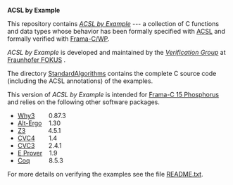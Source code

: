 

**ACSL by Example**

This repository contains
[*ACSL by Example*](https://github.com/fraunhoferfokus/acsl-by-example/blob/master/ACSL-by-Example.pdf)
--- a collection of C functions and data types whose
behavior has been formally specified
with [ACSL](https://www.frama-c.com/acsl.html) and formally verified with [Frama-C/WP](https://www.frama-c.com/wp.html).

 *ACSL by Example* is developed and maintained by the
 [*Verification Group*](https://www.fokus.fraunhofer.de/en/sqc/verification)
 at [Fraunhofer FOKUS](https://www.fokus.fraunhofer.de/en) .

The directory
[StandardAlgorithms](https://github.com/fraunhoferfokus/acsl-by-example/tree/master/StandardAlgorithms)
contains the complete C source code (including the ACSL annotations) of the examples.

This version of *ACSL by Example* is intended for
[Frama-C 15 Phosphorus](https://www.frama-c.com/download.html)
and relies on the following other software packages.

* [Why3](http://why3.lri.fr) &nbsp;&nbsp;&nbsp;&nbsp;&nbsp;&nbsp;  0.87.3
* [Alt-Ergo](http://alt-ergo.lri.fr) &nbsp;&nbsp;&nbsp;1.30
* [Z3](https://github.com/Z3Prover/z3)   &nbsp;&nbsp;&nbsp;&nbsp;&nbsp;&nbsp;&nbsp;&nbsp;&nbsp;&nbsp;&nbsp;      4.5.1
* [CVC4](http://cvc4.cs.stanford.edu/web/)  &nbsp;&nbsp;&nbsp;&nbsp;&nbsp;&nbsp;  1.4
* [CVC3](http://www.cs.nyu.edu/acsys/cvc3/)  &nbsp;&nbsp;&nbsp;&nbsp;&nbsp;&nbsp; 2.4.1
* [E Prover](www.eprover.org) &nbsp;&nbsp; 1.9
* [Coq](https://coq.inria.fr)   &nbsp;&nbsp;&nbsp;&nbsp;&nbsp;&nbsp;&nbsp;&nbsp;&nbsp;               8.5.3

For more details on verifying the examples see the file [README.txt](https://github.com/fraunhoferfokus/acsl-by-example/blob/master/StandardAlgorithms/README.txt).
